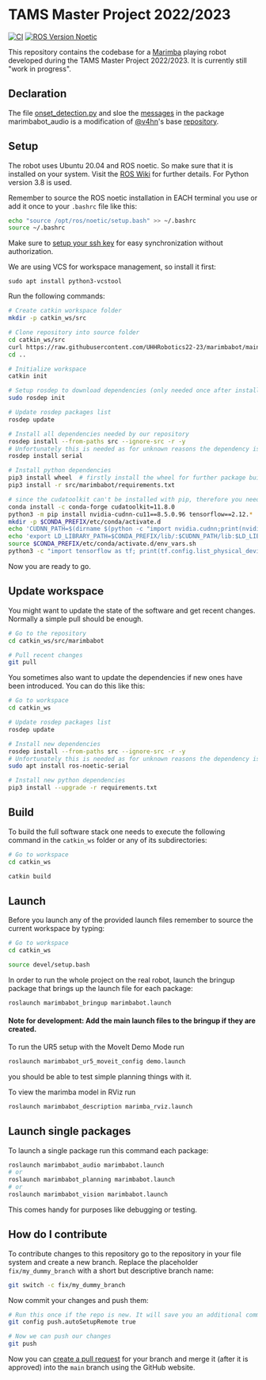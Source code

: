 # TAMS Master Project 2022/2023

[![CI](https://github.com/UHHRobotics22-23/marimbabot/actions/workflows/main.yml/badge.svg)](https://github.com/UHHRobotics22-23/marimbabot/actions/workflows/main.yml)
[![ROS Version Noetic](https://img.shields.io/badge/ROS%20Version-Noetic-%2388b55a)](http://wiki.ros.org/noetic)

This repository contains the codebase for a [Marimba](https://en.wikipedia.org/wiki/Marimba) playing robot developed during the TAMS Master Project 2022/2023.
It is currently still "work in progress".

## Declaration
The file [onset_detection.py](https://github.com/UHHRobotics22-23/marimbabot/blob/main/marimbabot_audio/scripts/onset_detection.py) and sloe the [messages](https://github.com/UHHRobotics22-23/marimbabot/blob/main/marimbabot_audio/msg) in the package marimbabot_audio is a modification of [@v4hn](https://github.com/v4hn)'s base [repository](https://github.com/TAMS-Group/music_perception.git).

## Setup

The robot uses Ubuntu 20.04 and ROS noetic.
So make sure that it is installed on your system.
Visit the [ROS Wiki](http://wiki.ros.org/noetic/Installation) for further details. For Python version 3.8 is used.

Remember to source the ROS noetic installation in EACH terminal you use or add it once to your `.bashrc` file like this:

```bash
echo "source /opt/ros/noetic/setup.bash" >> ~/.bashrc
source ~/.bashrc
```

Make sure to [setup your ssh key](https://docs.github.com/en/authentication/connecting-to-github-with-ssh/adding-a-new-ssh-key-to-your-github-account) for easy synchronization without authorization.

We are using VCS for workspace management, so install it first:

```
sudo apt install python3-vcstool
```

Run the following commands:

```bash
# Create catkin workspace folder
mkdir -p catkin_ws/src

# Clone repository into source folder
cd catkin_ws/src
curl https://raw.githubusercontent.com/UHHRobotics22-23/marimbabot/main/workspace.repos | vcs import --recursive
cd ..

# Initialize workspace
catkin init

# Setup rosdep to download dependencies (only needed once after installing ROS)
sudo rosdep init

# Update rosdep packages list
rosdep update

# Install all dependencies needed by our repository
rosdep install --from-paths src --ignore-src -r -y
# Unfortunately this is needed as for unknown reasons the dependency is not recognized
rosdep install serial

# Install python dependencies
pip3 install wheel  # firstly install the wheel for further package building if you start from a empty virtual environment.
pip3 install -r src/marimbabot/requirements.txt

# since the cudatoolkit can't be installed with pip, therefore you need to manually install the gpu version of tensorflow using anaconda by the follwoing command:
conda install -c conda-forge cudatoolkit=11.8.0
python3 -m pip install nvidia-cudnn-cu11==8.5.0.96 tensorflow==2.12.*
mkdir -p $CONDA_PREFIX/etc/conda/activate.d
echo 'CUDNN_PATH=$(dirname $(python -c "import nvidia.cudnn;print(nvidia.cudnn.__file__)"))' >> $CONDA_PREFIX/etc/conda/activate.d/env_vars.sh
echo 'export LD_LIBRARY_PATH=$CONDA_PREFIX/lib/:$CUDNN_PATH/lib:$LD_LIBRARY_PATH' >> $CONDA_PREFIX/etc/conda/activate.d/env_vars.sh
source $CONDA_PREFIX/etc/conda/activate.d/env_vars.sh
python3 -c "import tensorflow as tf; print(tf.config.list_physical_devices('GPU'))" # Verify install of the tensorflow
```

Now you are ready to go.

## Update workspace

You might want to update the state of the software and get recent changes.
Normally a simple pull should be enough.

```bash
# Go to the repository
cd catkin_ws/src/marimbabot

# Pull recent changes
git pull
```

You sometimes also want to update the dependencies if new ones have been introduced. You can do this like this:

```bash
# Go to workspace
cd catkin_ws

# Update rosdep packages list
rosdep update

# Install new dependencies
rosdep install --from-paths src --ignore-src -r -y
# Unfortunately this is needed as for unknown reasons the dependency is not recognized
sudo apt install ros-noetic-serial

# Install new python dependencies
pip3 install --upgrade -r requirements.txt
```

## Build

To build the full software stack one needs to execute the following command in the `catkin_ws` folder or any of its subdirectories:

```bash
# Go to workspace
cd catkin_ws

catkin build
```

## Launch

Before you launch any of the provided launch files remember to source the current workspace by typing:

```bash
# Go to workspace
cd catkin_ws

source devel/setup.bash
```

In order to run the whole project on the real robot, launch the bringup package that brings up the launch file for each package:

```bash
roslaunch marimbabot_bringup marimbabot.launch
```


#### Note for development: Add the main launch files to the bringup if they are created.

To run the UR5 setup with the MoveIt Demo Mode run

```bash
roslaunch marimbabot_ur5_moveit_config demo.launch
```

you should be able to test simple planning things with it.

To view the marimba model in RViz run

```bash
roslaunch marimbabot_description marimba_rviz.launch
```

## Launch single packages

To launch a single package run this command each package:

```bash
roslaunch marimbabot_audio marimbabot.launch
# or
roslaunch marimbabot_planning marimbabot.launch
# or
roslaunch marimbabot_vision marimbabot.launch
```

This comes handy for purposes like debugging or testing.

## How do I contribute

To contribute changes to this repository go to the repository in your file system and create a new branch. Replace the placeholder `fix/my_dummy_branch` with a short but descriptive branch name:

```bash
git switch -c fix/my_dummy_branch
```

Now commit your changes and push them:

```bash
# Run this once if the repo is new. It will save you an additional command when pushing new branches.
git config push.autoSetupRemote true

# Now we can push our changes
git push
```

Now you can [create a pull request](https://docs.github.com/en/pull-requests/collaborating-with-pull-requests/proposing-changes-to-your-work-with-pull-requests/creating-a-pull-request#creating-the-pull-request) for your branch and merge it (after it is approved) into the `main` branch using the GitHub website.
